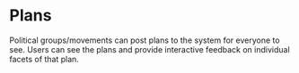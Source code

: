 # Plans
Political groups/movements can post plans to the system for everyone to see. Users can see the plans and provide interactive feedback on individual facets of that plan.
